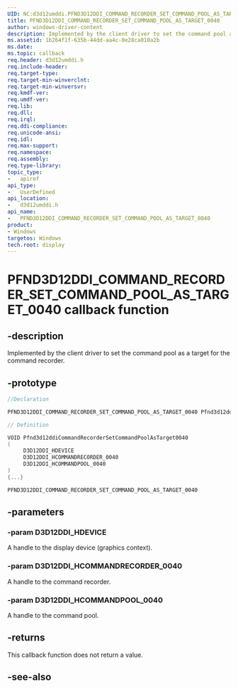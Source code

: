 ```yaml
---
UID: NC:d3d12umddi.PFND3D12DDI_COMMAND_RECORDER_SET_COMMAND_POOL_AS_TARGET_0040
title: PFND3D12DDI_COMMAND_RECORDER_SET_COMMAND_POOL_AS_TARGET_0040
author: windows-driver-content
description: Implemented by the client driver to set the command pool as a target for the command recorder.
ms.assetid: 1b264f1f-635b-44dd-aa4c-0e28ca010a2b
ms.date:
ms.topic: callback
req.header: d3d12umddi.h
req.include-header:
req.target-type:
req.target-min-winverclnt:
req.target-min-winversvr:
req.kmdf-ver:
req.umdf-ver:
req.lib:
req.dll:
req.irql:
req.ddi-compliance:
req.unicode-ansi:
req.idl:
req.max-support:
req.namespace:
req.assembly:
req.type-library:
topic_type:
-	apiref
api_type:
-	UserDefined
api_location:
-	d3d12umddi.h
api_name:
-	PFND3D12DDI_COMMAND_RECORDER_SET_COMMAND_POOL_AS_TARGET_0040
product: 
- Windows
targetos: Windows
tech.root: display
---
```


# PFND3D12DDI_COMMAND_RECORDER_SET_COMMAND_POOL_AS_TARGET_0040 callback function

## -description

Implemented by the client driver to set the command pool as a target for the command recorder.

## -prototype

```cpp
//Declaration

PFND3D12DDI_COMMAND_RECORDER_SET_COMMAND_POOL_AS_TARGET_0040 Pfnd3d12ddiCommandRecorderSetCommandPoolAsTarget0040;

// Definition

VOID Pfnd3d12ddiCommandRecorderSetCommandPoolAsTarget0040
(
	 D3D12DDI_HDEVICE
	 D3D12DDI_HCOMMANDRECORDER_0040
	 D3D12DDI_HCOMMANDPOOL_0040
)
{...}

PFND3D12DDI_COMMAND_RECORDER_SET_COMMAND_POOL_AS_TARGET_0040


```

## -parameters

### -param D3D12DDI_HDEVICE

A handle to the display device (graphics context).

### -param D3D12DDI_HCOMMANDRECORDER_0040

A handle to the command recorder.

### -param D3D12DDI_HCOMMANDPOOL_0040

A handle to the command pool.



## -returns

This callback function does not return a value.



## -see-also

